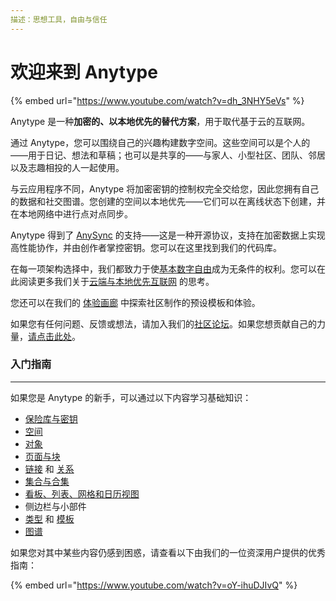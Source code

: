```yaml
---
描述：思想工具，自由与信任
---
```


# 欢迎来到 Anytype

{% embed url="https://www.youtube.com/watch?v=dh_3NHY5eVs" %}

Anytype 是一种**加密的、以本地优先的替代方案**，用于取代基于云的互联网。  

通过 Anytype，您可以围绕自己的兴趣构建数字空间。这些空间可以是个人的——用于日记、想法和草稿；也可以是共享的——与家人、小型社区、团队、邻居以及志趣相投的人一起使用。

与云应用程序不同，Anytype 将加密密钥的控制权完全交给您，因此您拥有自己的数据和社交图谱。您创建的空间以本地优先——它们可以在离线状态下创建，并在本地网络中进行点对点同步。  

Anytype 得到了 [AnySync](https://tech.anytype.io/any-sync/overview) 的支持——这是一种开源协议，支持在加密数据上实现高性能协作，并由创作者掌控密钥。您可以在这里找到我们的代码库。

在每一项架构选择中，我们都致力于使[基本数字自由](https://youtu.be/6Hyr881Xi8A?si=tVftb8x9V5koMt0U)成为无条件的权利。您可以在此阅读更多我们关于[云端与本地优先互联网](https://blog.anytype.io/from-cloud-to-local-first/) 的思考。

您还可以在我们的 [体验画廊](https://gallery.any.coop) 中探索社区制作的预设模板和体验。  

如果您有任何问题、反馈或想法，请加入我们的[社区论坛](https://community.anytype.io)。如果您想贡献自己的力量，[请点击此处](https://github.com/orgs/anyproto/discussions)。

### 入门指南

***

如果您是 Anytype 的新手，可以通过以下内容学习基础知识：

* [保险库与密钥](basics/vault-and-key.md)
* [空间](basics/space/)
* [对象](basics/object-editor/)
* [页面与块](basics/object-editor/blocks.md)
* [链接](anytype-basics/object-editor/linking-objects.md) 和 [关系](basics/relations/)
* [集合与合集](basics/sets-and-collections/)
* [看板、列表、网格和日历视图](basics/sets-and-collections/views.md)
* 侧边栏与小部件
* [类型](basics/types/) 和 [模板](basics/types/templates.md)
* [图谱](basics/graph.md)

如果您对其中某些内容仍感到困惑，请查看以下由我们的一位资深用户提供的优秀指南：

{% embed url="https://www.youtube.com/watch?v=oY-ihuDJIvQ" %}
